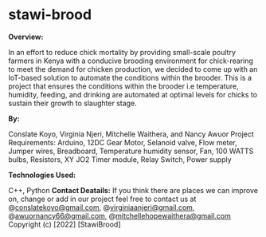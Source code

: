 # stawi-brood

**Overview:**

In an effort to reduce chick mortality by providing small-scale poultry farmers in Kenya with a conducive brooding environment for chick-rearing to meet the demand for chicken production, we decided to come up with an IoT-based solution to automate the conditions within the brooder. This is a project that ensures the conditions within the brooder i.e temperature, humidity, feeding, and drinking are automated at optimal levels for chicks to sustain their growth to slaughter stage.

**By:**

Conslate Koyo, Virginia Njeri, Mitchelle Waithera, and Nancy Awuor
Project Requirements:
Arduino, 12DC Gear Motor, Selanoid valve, Flow meter, Jumper wires, Breadboard, Temperature humidity sensor, Fan, 100 WATTS bulbs, Resistors, XY JO2 Timer module, Relay Switch, Power supply

**Technologies Used:**

C++, Python
**Contact Deatails:**
If you think there are places we can improve on, change or add in our project feel free to contact us at @conslatekoyo@gmail.com, @virginiaanjeri@gmail.com, @awuornancy66@gmail.com, @mitchellehopewaithera@gmail.com
Copyright (c) [2022] [StawiBrood]
